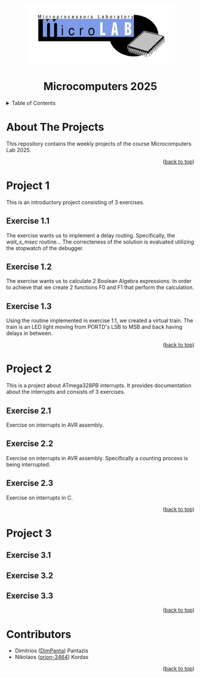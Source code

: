 <!-- PROJECT LOGO -->
<br />
<div align="center">
  <a href="https://github.com/orion-3464/Microcomputers_Lab_2025">
    <img src="readme_images/cropped-mlab_logo_white-1.jpg" alt="Logo" width="400" height="160">
</a>

<h1 align="center">Microcomputers 2025</h1>
</div>


<!-- TABLE OF CONTENTS -->
<details>
  <summary>Table of Contents</summary>
  <ul>
    <li><a href="#about-the-projects">About The Projects</a></li>
    <li>
      <a href="#project-1">Project 1</a>
      <ul>
        <li><a href="#exercise-1.1">Exercise 1.1</a></li>
        <li><a href="#exercise-1.2">Exercise 1.2</a></li>
        <li><a href="#exercise-1.3">Exercise 1.3</a></li>
      </ul>
    </li>
    <li>
      <a href="#project-2">Project 2</a>
      <ul>
        <li><a href="#exercise-2.1">Exercise 2.1</a></li>
        <li><a href="#exercise-2.2">Exercise 2.2</a></li>
        <li><a href="#exercise-2.3">Exercise 2.3</a></li>
      </ul>
    </li>
    <li><a href="#contributors">Contributors</a></li>
    <li><a href="#license">License</a></li>
    <li><a href="#contact">Contact</a></li>
    <li><a href="#acknowledgments">Acknowledgments</a></li>
  </ul>
</details>

<!-- ABOUT THE PROJECT -->
# About The Projects

This repository contains the weekly projects of the course Microcomputers Lab 2025.

<p align="right">(<a href="#readme-top">back to top</a>)</p>

<!-- PROJECT 1 -->
# Project 1
This is an introductory project consisting of 3 exercises. 
 
## Exercise 1.1
The exercise wants us to implement a delay routing. Specifically, the *wait_x_msec* routine... The correcteness of the solution is evaluated utilizing the stopwatch of the debugger.

## Exercise 1.2
The exercise wants us to calculate 2 Boolean Algebra expressions. In order to achieve that we create 2 functions F0 and F1 that perform the calculation.

## Exercise 1.3
Using the routine implemented in exercise 1.1, we created a virtual train. The train is an LED light moving from PORTD's LSB to MSB and back having delays in between. 


<p align="right">(<a href="#readme-top">back to top</a>)</p>

<!-- PROJECT 2 -->
# Project 2
This is a project about ATmega328PB interrupts. It provides documentation about the interrupts and consists of 3 exercises.

## Exercise 2.1
Exercise on interrupts in AVR assembly.

## Exercise 2.2
Exercise on interrupts in AVR assembly. Specifically a counting process is being interrupted.

## Exercise 2.3
Exercise on interrupts in C.


<p align="right">(<a href="#readme-top">back to top</a>)</p>

<!-- PROJECT 3 -->
# Project 3

## Exercise 3.1

## Exercise 3.2

## Exercise 3.3


<p align="right">(<a href="#readme-top">back to top</a>)</p>

# Contributors
+ Dimitrios ([DimPanta](https://github.com/DimPanta)) Pantazis
+ Nikolaos ([orion-3464](https://github.com/orion-3464)) Kordas
<p align="right">(<a href="#readme-top">back to top</a>)</p>
